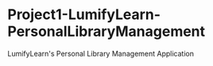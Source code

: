 # Project1-LumifyLearn-PersonalLibraryManagement
LumifyLearn's Personal Library Management Application
